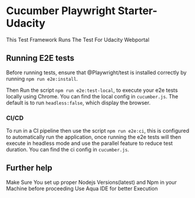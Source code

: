 # Cucumber Playwright Starter-Udacity
This Test Framework Runs The Test For Udacity Webportal


## Running E2E tests

Before running tests, ensure that @Playwright/test is installed correctly by running `npm run e2e:install`.


Then Run the script `npm run e2e:test-local`, to execute your e2e tests locally using Chrome. You can find the local config in `cucumber.js`. The default is to run `headless:false`, which display the browser.

### CI/CD

To run in a CI pipeline then use the script `npm run e2e:ci`, this is configured to automatically run the application, once running the e2e tests will then execute in headless mode and use the parallel feature to reduce test duration. You can find the ci config in `cucumber.js`.

## Further help

Make Sure You set up proper Nodejs Versions(latest) and Npm in your Machine before proceeding
Use Aqua IDE for better Execution